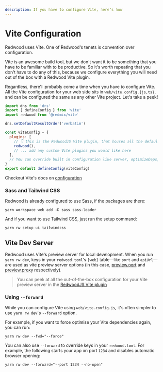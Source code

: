 ```yaml
---
description: If you have to configure Vite, here's how
---
```


# Vite Configuration

Redwood uses Vite. One of Redwood's tenets is convention over configuration.

Vite is an awesome build tool, but we don't want it to be something that you have to be familiar with to be productive.
So it's worth repeating that you don't have to do any of this, because we configure everything you will need out of the box with a Redwood Vite plugin.

Regardless, there'll probably come a time when you have to configure Vite. All the Vite configuration for your web side sits in `web/vite.config.{js,ts}`, and can be configured the same as any other Vite project. Let's take a peek!

```js
import dns from 'dns'
import { defineConfig } from 'vite'
import redwood from '@redmix/vite'

dns.setDefaultResultOrder('verbatim')

const viteConfig = {
  plugins: [
    // 👇 this is the RedwoodJS Vite plugin, that houses all the default configuration
    redwood(),
    // ... add any custom Vite plugins you would like here
  ],
  // You can override built in configuration like server, optimizeDeps, etc. here
}
export default defineConfig(viteConfig)
```

Checkout Vite's docs on [configuration](https://vitejs.dev/config/)

### Sass and Tailwind CSS

Redwood is already configured to use Sass, if the packages are there:

```
yarn workspace web add -D sass sass-loader
```

And if you want to use Tailwind CSS, just run the setup command:

```
yarn rw setup ui tailwindcss
```

## Vite Dev Server

Redwood uses Vite's preview server for local development.
When you run `yarn rw dev`, keys in your `redwood.toml`'s `[web]` table—like `port` and `apiUrl`—are used as vite preview server options (in this case, [preview.port](https://vitejs.dev/config/preview-options.html#preview-port) and [preview.proxy](https://vitejs.dev/config/preview-options.html#preview-proxy) respectively).

> You can peek at all the out-of-the-box configuration for your Vite preview server in the [RedwoodJS Vite plugin](https://github.com/redwoodjs/redwood/blob/main/packages/vite/src/index.ts)

### Using `--forward`

While you can configure Vite using `web/vite.config.js`, it's often simpler to use `yarn rw dev`'s `--forward` option.

For example, if you want to force optimise your Vite dependencies again, you can run:

```
yarn rw dev --fwd="--force"
```

You can also use `--forward` to override keys in your `redwood.toml`.
For example, the following starts your app on port `1234` and disables automatic browser opening:

```
yarn rw dev --forward="--port 1234 --no-open"
```
